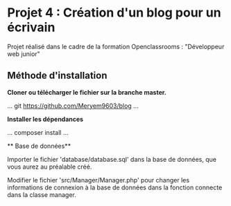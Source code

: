 Projet 4 : Création d'un blog pour un écrivain
==============================================
Projet réalisé dans le cadre de la formation Openclassrooms : "Développeur web junior"

Méthode d'installation 
----------------------

**Cloner ou télécharger le fichier sur la branche master.**

...
git https://github.com/Meryem9603/blog 
...

**Installer les dépendances**

...
composer install 
...

** Base de données**

Importer le fichier 'database/database.sql' dans la base de données, que vous aurez au préalable créé.

Modifier le fichier 'src/Manager/Manager.php' pour changer les informations de connexion à la base de données dans la fonction connecte dans la classe manager.

